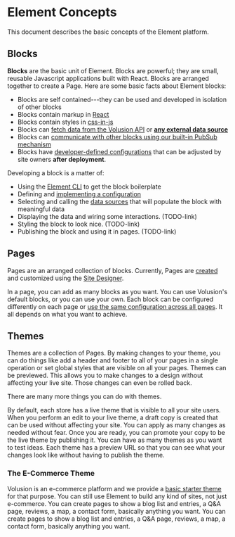 # Element Concepts

This document describes the basic concepts of the Element platform.

## Blocks

**Blocks** are the basic unit of Element. Blocks are powerful; they are small, reusable Javascript applications built with React. Blocks are arranged together to create a Page. Here are some basic facts about Element blocks:

- Blocks are self contained---they can be used and developed in isolation of other blocks
- Blocks contain markup in [React](http://TODO)
- Blocks contain styles in [css-in-js](http://TODO)
- Blocks can [fetch data from the Volusion API](/how-to/data-volusion-api/README.md) or [**any external data source**](/how-to/data-third-party-services/README.md)
- Blocks can [communicate with other blocks using our built-in PubSub mechanism](/how-to/communicate-between-blocks/README.md)
- Blocks have [developer-defined configurations](/how-to/proptypes/README.md) that can be adjusted by site owners **after deployment**.

Developing a block is a matter of:

- Using the [Element CLI](TODO-link) to get the block boilerplate
- Defining and [implementing a configuration](/how-to/proptypes/README.md)
- Selecting and calling the [data sources](TODO-link-fetching-data-fast) that will populate the block with meaningful data
- Displaying the data and wiring some interactions. (TODO-link)
- Styling the block to look nice. (TODO-link)
- Publishing the block and using it in pages. (TODO-link)

## Pages

Pages are an arranged collection of blocks. Currently, Pages are [created](/how-to/add-page-to-theme/README.md) and customized using the [Site Designer](http://TODO).

In a page, you can add as many blocks as you want. You can use Volusion's default blocks, or you can use your own. Each block can be configured differently on each page or [use the same configuration across all pages](/how-to/reuse-a-block-across-pages/README.md). It all depends on what you want to achieve.

## Themes

Themes are a collection of Pages. By making changes to your theme, you can do things like add a header and footer to all of your pages in a single operation or set global styles that are visible on all your pages. Themes can be previewed. This allows you to make changes to a design without affecting your live site. Those changes can even be rolled back.

There are many more things you can do with themes.

By default, each store has a live theme that is visible to all your site users. When you perform an edit to your live theme, a draft copy is created that can be used without affecting your site. You can apply as many changes as needed without fear. Once you are ready, you can promote your copy to be the live theme by publishing it. You can have as many themes as you want to test ideas. Each theme has a preview URL so that you can see what your changes look like without having to publish the theme.

### The E-Commerce Theme

Volusion is an e-commerce platform and we provide a [basic starter theme](../e-commerce-pages/README.md) for that purpose. You can still use Element to build any kind of sites, not just e-commerce. You can create pages to show a blog list and entries, a Q&A page, reviews, a map, a contact form, basically anything you want. You can create pages to show a blog list and entries, a Q&A page, reviews, a map, a contact form, basically anything you want.
